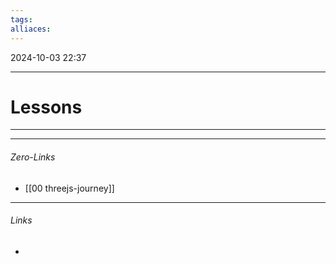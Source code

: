 ```yaml
---
tags: 
alliaces:
---
```

2024-10-03
22:37
***
# Lessons
***

***
###### Zero-Links
- [[00 threejs-journey]]
***
###### Links
-